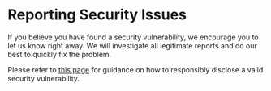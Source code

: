 # Reporting Security Issues

If you believe you have found a security vulnerability, we encourage you to let us know right away. We will investigate all legitimate reports and do our best to quickly fix the problem.

Please refer to [this page](https://help.etsy.com/hc/en-us/articles/115015654328-Responsibly-Disclosing-Security-Vulnerabilities) for guidance on how to responsibly disclose a valid security vulnerability.
